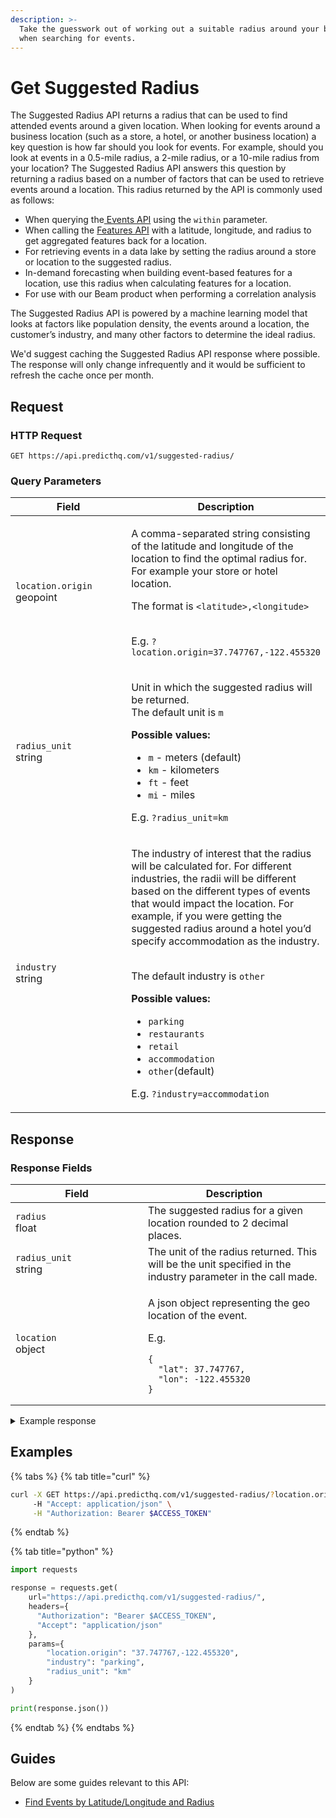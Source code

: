 ```yaml
---
description: >-
  Take the guesswork out of working out a suitable radius around your business
  when searching for events.
---
```


# Get Suggested Radius

The Suggested Radius API returns a radius that can be used to find attended events around a given location. When looking for events around a business location (such as a store, a hotel, or another business location) a key question is how far should you look for events. For example, should you look at events in a 0.5-mile radius, a 2-mile radius, or a 10-mile radius from your location? The Suggested Radius API answers this question by returning a radius based on a number of factors that can be used to retrieve events around a location. This radius returned by the API is commonly used as follows:

* When querying the[ Events API](../events/search-events.md) using the `within` parameter.
* When calling the [Features API](../features/get-features.md) with a latitude, longitude, and radius to get aggregated features back for a location.
* For retrieving events in a data lake by setting the radius around a store or location to the suggested radius.
* In-demand forecasting when building event-based features for a location, use this radius when calculating features for a location.
* For use with our Beam product when performing a correlation analysis

The Suggested Radius API is powered by a machine learning model that looks at factors like population density, the events around a location, the customer’s industry, and many other factors to determine the ideal radius.

We'd suggest caching the Suggested Radius API response where possible. The response will only change infrequently and it would be sufficient to refresh the cache once per month.

## Request

### HTTP Request

```http
GET https://api.predicthq.com/v1/suggested-radius/
```

### Query Parameters

<table><thead><tr><th width="219">Field</th><th>Description</th></tr></thead><tbody><tr><td><code>location.origin</code><br>geopoint</td><td><p>A comma-separated string consisting of the latitude and longitude of the location to find the optimal radius for. For example your store or hotel location.</p><p></p><p>The format is <code>&#x3C;latitude>,&#x3C;longitude></code></p><p><br>E.g. <code>?location.origin=37.747767,-122.455320</code></p></td></tr><tr><td><code>radius_unit</code><br>string</td><td><p>Unit in which the suggested radius will be returned.<br>The default unit is <code>m</code><br></p><p><strong>Possible values:</strong></p><ul><li><code>m</code> - meters (default)</li><li><code>km</code> - kilometers</li><li><code>ft</code> - feet</li><li><code>mi</code> - miles</li></ul><p>E.g. <code>?radius_unit=km</code></p></td></tr><tr><td><code>industry</code><br>string</td><td><p>The industry of interest that the radius will be calculated for. For different industries, the radii will be different based on the different types of events that would impact the location. For example, if you were getting the suggested radius around a hotel you’d specify accommodation as the industry.</p><p><br>The default industry is <code>other</code><br></p><p><strong>Possible values:</strong></p><ul><li><code>parking</code></li><li><code>restaurants</code></li><li><code>retail</code></li><li><code>accommodation</code></li><li><code>other</code>(default)</li></ul><p>E.g. <code>?industry=accommodation</code></p></td></tr></tbody></table>

## Response

### Response Fields

<table><thead><tr><th width="196">Field</th><th>Description</th></tr></thead><tbody><tr><td><code>radius</code><br>float</td><td>The suggested radius for a given location rounded to 2 decimal places.</td></tr><tr><td><code>radius_unit</code><br>string</td><td>The unit of the radius returned. This will be the unit specified in the industry parameter in the call made.</td></tr><tr><td><code>location</code><br>object</td><td><p>A json object representing the geo location of the event.</p><p></p><p>E.g.</p><pre class="language-json"><code class="lang-json">{
  "lat": 37.747767,
  "lon": -122.455320
}
</code></pre></td></tr></tbody></table>

<details>

<summary>Example response</summary>

Below is an example response:

```json
{
    "radius": 1.46,
    "radius_unit": "km",
    "location": {
        "lat": "37.747767",
        "lon": "-122.45532"
    }
}
```

</details>

## Examples

{% tabs %}
{% tab title="curl" %}
```bash
curl -X GET https://api.predicthq.com/v1/suggested-radius/?location.origin=37.747767,-122.455320&industry=parking&radius_unit=km \
     -H "Accept: application/json" \
     -H "Authorization: Bearer $ACCESS_TOKEN"
```
{% endtab %}

{% tab title="python" %}
```python
import requests

response = requests.get(
    url="https://api.predicthq.com/v1/suggested-radius/",
    headers={
      "Authorization": "Bearer $ACCESS_TOKEN",
      "Accept": "application/json"
    },
    params={
        "location.origin": "37.747767,-122.455320",
        "industry": "parking",
        "radius_unit": "km"
    }
)

print(response.json())
```
{% endtab %}
{% endtabs %}

## Guides

Below are some guides relevant to this API:

* [Find Events by Latitude/Longitude and Radius](../../getting-started/guides/geolocation-guides/searching-by-location/find-events-by-latitude-longitude-and-radius.md)
